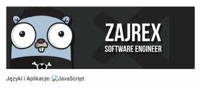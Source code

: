 [![](https://raw.githubusercontent.com/zajrex/zajrex/master/banner.png)](https://github.com/zajrex)

Języki i Aplikacje:
![JavaScript](https://img.shields.io/badge/javascript-%23323330.svg?style=for-the-badge&logo=javascript&logoColor=%23F7DF1E)
